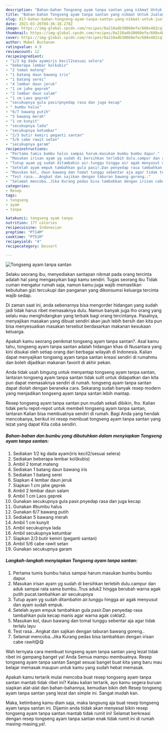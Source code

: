 ```yaml
---
description: "Bahan-bahan Tongseng ayam tanpa santan yang nikmat Untuk Jualan"
title: "Bahan-bahan Tongseng ayam tanpa santan yang nikmat Untuk Jualan"
slug: 817-bahan-bahan-tongseng-ayam-tanpa-santan-yang-nikmat-untuk-jualan
date: 2021-03-26T04:36:18.278Z
image: https://img-global.cpcdn.com/recipes/0a210adb30060efe/680x482cq70/tongseng-ayam-tanpa-santan-foto-resep-utama.jpg
thumbnail: https://img-global.cpcdn.com/recipes/0a210adb30060efe/680x482cq70/tongseng-ayam-tanpa-santan-foto-resep-utama.jpg
cover: https://img-global.cpcdn.com/recipes/0a210adb30060efe/680x482cq70/tongseng-ayam-tanpa-santan-foto-resep-utama.jpg
author: Mabel Buchanan
ratingvalue: 4.9
reviewcount: 12
recipeingredient:
- "1/2 kg dada ayamiris kecil2sesuai selera"
- "beberapa lembar kolkubis"
- "2 tomat mateng"
- "1 batang daun bawang iris"
- "1 batang serei"
- "4 lembar daun jeruk"
- "1 cm jahe geprek"
- "2 lembar daun salam"
- "1 cm Laos geprek"
- "secukupnya gula pasirpnyedap rasa dan juga kecap"
- " bumbu halus"
- "6/7 bawang putih"
- "5 bawang merah"
- "1 cm kunyit"
- "secukupnya lada"
- "secukupnya ketumbar"
- "2/3 butir kemiri peganti santan"
- "5/6 cabe rawit setan"
- "secukupnya garam"
recipeinstructions:
- "Pertama tumis bumbu halus sampai harum.masukan bumbu bumbu dapur."
- "Masukan irisan ayam yg sudah di bersihkan terlebih dulu.campur dan aduk sampai rata sama bumbu..Trus aduk2 hingga berubah warna agak putih pucat.tambahkan air secukupnya"
- "Tutup ayam yg sudah ditambahin air.tunggu hingga air agak menyusut dan ayam sudah empuk."
- "Setelah ayam empuk tambahkan gula pasir.Dan penyedap rasa tambahkan pula kecap manis agar warna agak coklat2."
- "Masukan kol, daun bawang dan tomat tunggu sebentar aja agar tidak terlalu layu"
- "Test rasa...Angkat dan sajikan dengan taburan bawang goreng.."
- "Selamat mencoba..Jika Kurang pedas bisa tambahkan dengan irisan cabe rawit😋😋"
categories:
- Resep
tags:
- tongseng
- ayam
- tanpa

katakunci: tongseng ayam tanpa 
nutrition: 177 calories
recipecuisine: Indonesian
preptime: "PT14M"
cooktime: "PT51M"
recipeyield: "4"
recipecategory: Dessert

---
```



![Tongseng ayam tanpa santan](https://img-global.cpcdn.com/recipes/0a210adb30060efe/680x482cq70/tongseng-ayam-tanpa-santan-foto-resep-utama.jpg)

Selaku seorang ibu, menyediakan santapan nikmat pada orang tercinta adalah hal yang mengasyikan bagi kamu sendiri. Tugas seorang ibu Tidak cuman mengatur rumah saja, namun kamu juga wajib memastikan kebutuhan gizi tercukupi dan panganan yang dikonsumsi keluarga tercinta wajib sedap.

Di zaman  saat ini, anda sebenarnya bisa mengorder hidangan yang sudah jadi tidak harus ribet memasaknya dulu. Namun banyak juga lho orang yang selalu mau menghidangkan yang terbaik bagi orang tercintanya. Pasalnya, menyajikan masakan yang dibuat sendiri akan jauh lebih bersih dan kita pun bisa menyesuaikan masakan tersebut berdasarkan makanan kesukaan keluarga. 



Apakah kamu seorang penikmat tongseng ayam tanpa santan?. Asal kamu tahu, tongseng ayam tanpa santan adalah hidangan khas di Nusantara yang kini disukai oleh setiap orang dari berbagai wilayah di Indonesia. Kalian dapat menyajikan tongseng ayam tanpa santan kreasi sendiri di rumahmu dan boleh dijadikan makanan favorit di akhir pekan.

Anda tidak usah bingung untuk menyantap tongseng ayam tanpa santan, lantaran tongseng ayam tanpa santan tidak sulit untuk didapatkan dan kita pun dapat memasaknya sendiri di rumah. tongseng ayam tanpa santan dapat diolah dengan beraneka cara. Sekarang sudah banyak resep modern yang menjadikan tongseng ayam tanpa santan lebih mantap.

Resep tongseng ayam tanpa santan pun mudah sekali dibikin, lho. Kalian tidak perlu repot-repot untuk membeli tongseng ayam tanpa santan, lantaran Kalian bisa membuatnya sendiri di rumah. Bagi Anda yang hendak mencobanya, berikut ini resep membuat tongseng ayam tanpa santan yang lezat yang dapat Kita coba sendiri.

<!--inarticleads1-->

##### Bahan-bahan dan bumbu yang dibutuhkan dalam menyiapkan Tongseng ayam tanpa santan:

1. Sediakan 1/2 kg dada ayam(iris kecil2/sesuai selera)
1. Sediakan beberapa lembar kol(kubis)
1. Ambil 2 tomat mateng
1. Sediakan 1 batang daun bawang iris
1. Sediakan 1 batang serei
1. Siapkan 4 lembar daun jeruk
1. Siapkan 1 cm jahe geprek
1. Ambil 2 lembar daun salam
1. Ambil 1 cm Laos geprek
1. Gunakan secukupnya gula pasir.pnyedap rasa dan juga kecap
1. Gunakan  #bumbu halus
1. Gunakan 6/7 bawang putih
1. Sediakan 5 bawang merah
1. Ambil 1 cm kunyit
1. Ambil secukupnya lada
1. Ambil secukupnya ketumbar
1. Siapkan 2/3 butir kemiri (peganti santan)
1. Ambil 5/6 cabe rawit setan
1. Gunakan secukupnya garam




<!--inarticleads2-->

##### Langkah-langkah menyiapkan Tongseng ayam tanpa santan:

1. Pertama tumis bumbu halus sampai harum.masukan bumbu bumbu dapur.
1. Masukan irisan ayam yg sudah di bersihkan terlebih dulu.campur dan aduk sampai rata sama bumbu..Trus aduk2 hingga berubah warna agak putih pucat.tambahkan air secukupnya
1. Tutup ayam yg sudah ditambahin air.tunggu hingga air agak menyusut dan ayam sudah empuk.
1. Setelah ayam empuk tambahkan gula pasir.Dan penyedap rasa tambahkan pula kecap manis agar warna agak coklat2.
1. Masukan kol, daun bawang dan tomat tunggu sebentar aja agar tidak terlalu layu
1. Test rasa...Angkat dan sajikan dengan taburan bawang goreng..
1. Selamat mencoba..Jika Kurang pedas bisa tambahkan dengan irisan cabe rawit😋😋




Wah ternyata cara membuat tongseng ayam tanpa santan yang lezat tidak ribet ini gampang banget ya! Anda Semua mampu membuatnya. Resep tongseng ayam tanpa santan Sangat sesuai banget buat kita yang baru mau belajar memasak maupun untuk kamu yang sudah hebat memasak.

Apakah kamu tertarik mulai mencoba buat resep tongseng ayam tanpa santan mantab tidak ribet ini? Kalau kalian tertarik, ayo kamu segera buruan siapkan alat-alat dan bahan-bahannya, kemudian bikin deh Resep tongseng ayam tanpa santan yang lezat dan simple ini. Sangat mudah kan. 

Maka, ketimbang kamu diam saja, maka langsung aja buat resep tongseng ayam tanpa santan ini. Dijamin anda tiidak akan menyesal bikin resep tongseng ayam tanpa santan mantab tidak rumit ini! Selamat berkreasi dengan resep tongseng ayam tanpa santan enak tidak rumit ini di rumah masing-masing,ya!.

